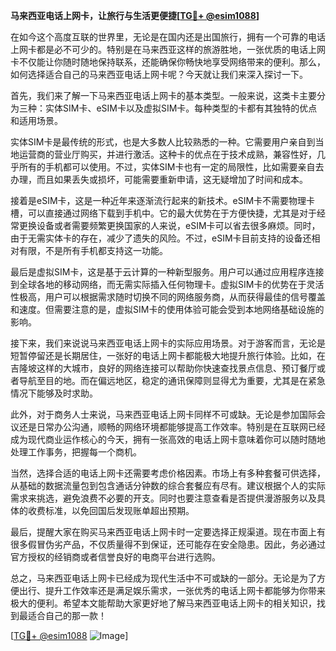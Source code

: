 **马来西亚电话上网卡，让旅行与生活更便捷[[TG💪+ @esim1088](https://t.me/s/esim1088)]**

在如今这个高度互联的世界里，无论是在国内还是出国旅行，拥有一个可靠的电话上网卡都是必不可少的。特别是在马来西亚这样的旅游胜地，一张优质的电话上网卡不仅能让你随时随地保持联系，还能确保你畅快地享受网络带来的便利。那么，如何选择适合自己的马来西亚电话上网卡呢？今天就让我们来深入探讨一下。

首先，我们来了解一下马来西亚电话上网卡的基本类型。一般来说，这类卡主要分为三种：实体SIM卡、eSIM卡以及虚拟SIM卡。每种类型的卡都有其独特的优点和适用场景。

实体SIM卡是最传统的形式，也是大多数人比较熟悉的一种。它需要用户亲自到当地运营商的营业厅购买，并进行激活。这种卡的优点在于技术成熟，兼容性好，几乎所有的手机都可以使用。不过，实体SIM卡也有一定的局限性，比如需要亲自去办理，而且如果丢失或损坏，可能需要重新申请，这无疑增加了时间和成本。

接着是eSIM卡，这是一种近年来逐渐流行起来的新技术。eSIM卡不需要物理卡槽，可以直接通过网络下载到手机中。它的最大优势在于方便快捷，尤其是对于经常更换设备或者需要频繁更换国家的人来说，eSIM卡可以省去很多麻烦。同时，由于无需实体卡的存在，减少了遗失的风险。不过，eSIM卡目前支持的设备还相对有限，不是所有手机都支持这一功能。

最后是虚拟SIM卡，这是基于云计算的一种新型服务。用户可以通过应用程序连接到全球各地的移动网络，而无需实际插入任何物理卡。虚拟SIM卡的优势在于灵活性极高，用户可以根据需求随时切换不同的网络服务商，从而获得最佳的信号覆盖和速度。但需要注意的是，虚拟SIM卡的使用体验可能会受到本地网络基础设施的影响。

接下来，我们来说说马来西亚电话上网卡的实际应用场景。对于游客而言，无论是短暂停留还是长期居住，一张好的电话上网卡都能极大地提升旅行体验。比如，在吉隆坡这样的大城市，良好的网络连接可以帮助你快速查找景点信息、预订餐厅或者导航至目的地。而在偏远地区，稳定的通讯保障则显得尤为重要，尤其是在紧急情况下能够及时求助。

此外，对于商务人士来说，马来西亚电话上网卡同样不可或缺。无论是参加国际会议还是日常办公沟通，顺畅的网络环境都能够提高工作效率。特别是在互联网已经成为现代商业运作核心的今天，拥有一张高效的电话上网卡意味着你可以随时随地处理工作事务，把握每一个商机。

当然，选择合适的电话上网卡还需要考虑价格因素。市场上有多种套餐可供选择，从基础的数据流量包到包含通话分钟数的综合套餐应有尽有。建议根据个人的实际需求来挑选，避免浪费不必要的开支。同时也要注意查看是否提供漫游服务以及具体的收费标准，以免回国后发现账单超出预期。

最后，提醒大家在购买马来西亚电话上网卡时一定要选择正规渠道。现在市面上有很多假冒伪劣产品，不仅质量得不到保证，还可能存在安全隐患。因此，务必通过官方授权的经销商或者信誉良好的电商平台进行选购。

总之，马来西亚电话上网卡已经成为现代生活中不可或缺的一部分。无论是为了方便出行、提升工作效率还是满足娱乐需求，一张优秀的电话上网卡都能够为你带来极大的便利。希望本文能帮助大家更好地了解马来西亚电话上网卡的相关知识，找到最适合自己的那一款！

[[TG💪+ @esim1088](https://t.me/s/esim1088) ![Image](https://i.postimg.cc/4NQfJmqS/Snipaste-2025-05-13-00-14-12.png)]